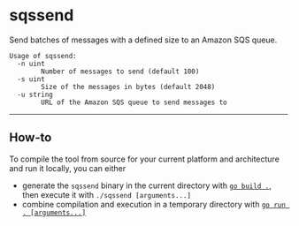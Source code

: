 # sqssend

Send batches of messages with a defined size to an Amazon SQS queue.

```
Usage of sqssend:
  -n uint
        Number of messages to send (default 100)
  -s uint
        Size of the messages in bytes (default 2048)
  -u string
        URL of the Amazon SQS queue to send messages to
```

---

## How-to

To compile the tool from source for your current platform and architecture and run it locally, you can either

* generate the `sqssend` binary in the current directory with [`go build .`][go-build], then execute it with `./sqssend
  [arguments...]`
* combine compilation and execution in a temporary directory with [`go run . [arguments...]`][go-run]

[go-build]: https://golang.org/cmd/go/#hdr-Compile_packages_and_dependencies
[go-run]: https://golang.org/cmd/go/#hdr-Compile_and_run_Go_program
